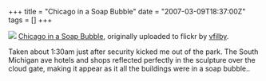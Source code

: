 +++
title = "Chicago in a Soap Bubble"
date = "2007-03-09T18:37:00Z"
tags = []
+++

[![](http://farm1.static.flickr.com/140/318898832_572948af55.jpg)](http://www.flickr.com/photos/vfilby/318898832/
"photo sharing" ) [Chicago in a Soap
Bubble](http://www.flickr.com/photos/vfilby/318898832/), originally uploaded
to flickr by [vfilby](http://www.flickr.com/people/vfilby/).

Taken about 1:30am just after security kicked me out of the park. The South
Michigan ave hotels and shops reflected perfectly in the sculpture over the
cloud gate, making it appear as it all the buildings were in a soap bubble..

